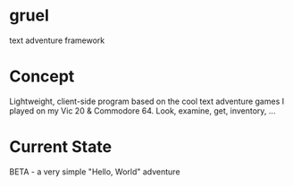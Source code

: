 # gruel
text adventure framework

# Concept
Lightweight, client-side program based on the cool text adventure games I played on my Vic 20 & Commodore 64. Look, examine, get, inventory, ...

# Current State
BETA - a very simple "Hello, World" adventure
